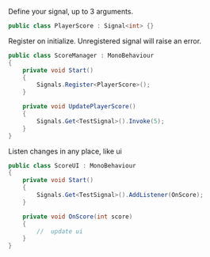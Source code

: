 Define your signal, up to 3 arguments.

```csharp
public class PlayerScore : Signal<int> {}
```
Register on initialize. Unregistered signal will raise an error.

```csharp
public class ScoreManager : MonoBehaviour
{
    private void Start()
    {
        Signals.Register<PlayerScore>();
    }

    private void UpdatePlayerScore()
    {
        Signals.Get<TestSignal>().Invoke(5);
    }
}
```

Listen changes in any place, like ui

```csharp
public class ScoreUI : MonoBehaviour
{
    private void Start()
    {
        Signals.Get<TestSignal>().AddListener(OnScore);
    }

    private void OnScore(int score)
    {
        //  update ui
    }
}
```
